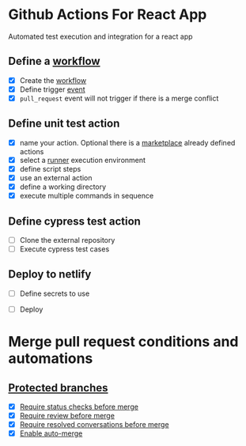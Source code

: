 # Github Actions For React App
Automated test execution and integration for a react app

## Define a [workflow](https://docs.github.com/en/actions/using-workflows/workflow-syntax-for-github-actions)
- [x] Create the [workflow](https://docs.github.com/en/actions/learn-github-actions/understanding-github-actions#workflows)
- [x] Define trigger [event](https://docs.github.com/en/actions/using-workflows/events-that-trigger-workflows)
- [x] `pull_request` event will not trigger if there is a merge conflict

## Define unit test action
- [x] name your action. Optional there is a [marketplace](https://github.com/marketplace?type=actions) already defined actions
- [x] select a [runner](https://docs.github.com/en/actions/learn-github-actions/understanding-github-actions#runners) execution environment
- [x] define script steps
- [x] use an external action
- [x] define a working directory
- [x] execute multiple commands in sequence

## Define cypress test action
- [ ] Clone the external repository
- [ ] Execute cypress test cases

## Deploy to netlify
- [ ] Define secrets to use
- [ ] Deploy


# Merge pull request conditions and automations

## [Protected branches](https://docs.github.com/en/repositories/configuring-branches-and-merges-in-your-repository/defining-the-mergeability-of-pull-requests/about-protected-branches)
- [x] [Require status checks before merge](https://docs.github.com/en/repositories/configuring-branches-and-merges-in-your-repository/defining-the-mergeability-of-pull-requests/about-protected-branches#require-status-checks-before-merging) 
- [x] [Require review before merge](https://docs.github.com/en/repositories/configuring-branches-and-merges-in-your-repository/defining-the-mergeability-of-pull-requests/about-protected-branches#require-pull-request-reviews-before-merging)
- [x] [Require resolved conversations before merge](https://docs.github.com/en/repositories/configuring-branches-and-merges-in-your-repository/defining-the-mergeability-of-pull-requests/about-protected-branches#require-conversation-resolution-before-merging)
- [x] [Enable auto-merge](https://docs.github.com/en/pull-requests/collaborating-with-pull-requests/incorporating-changes-from-a-pull-request/automatically-merging-a-pull-request#enabling-auto-merge)
